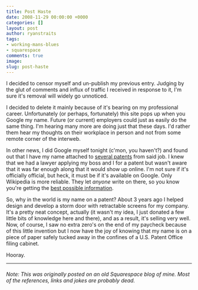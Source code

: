```yaml
---
title: Post Haste
date: 2008-11-29 00:00:00 +0000
categories: []
layout: post
author: ryanstraits
tags:
- working-mans-blues
- squarespace
comments: true
image: 
slug: post-haste
---
```

I decided to censor myself and un-publish my previous entry. Judging by the glut of comments and influx of traffic I received in response to it, I'm sure it's removal will widely go unnoticed.

<!-- break -->

I decided to delete it mainly because of it's bearing on my professional career. Unfortunately (or perhaps, fortunately) this site pops up when you Google my name. Future (or current) employers could just as easily do the same thing. I'm hearing many more are doing just that these days. I'd rather them hear my thoughts on their workplace in person and not from some remote corner of the interweb.

In other news, I did Google myself tonight (c'mon, you haven't?) and found out that I have my name attached to <a href="http://www.faqs.org/patents/inv/142941" target="_blank">several patents</a> from said job. I knew that we had a lawyer applying my boss and I for a patent but wasn't aware that it was far enough along that it would show up online. I'm not sure if it's officially official, but heck, it must be if it's available on Google. Only Wikipedia is more reliable. They let _anyone_ write on there, so you know you're getting the <a href="http://www.youtube.com/watch?V=srlxz5w8lts" target="_blank">best possible information</a>.

So, why in the world is my name on a patent? About 3 years ago I helped design and develop a storm door with retractable screens for my company. It's a pretty neat concept, actually (it wasn't my idea, I just donated a few little bits of knowledge here and there), and as a result, it's selling very well. Now, of course, I saw no extra zero's on the end of my paycheck because of this little invention but I now have the joy of knowing that my name is on a piece of paper safely tucked away in the confines of a U.S. Patent Office filing cabinet.

Hooray.

---

###### _Note: This was originally posted on an old Squarespace blog of mine. Most of the references, links and jokes are probably dead._